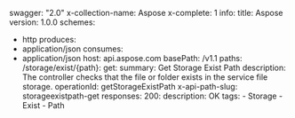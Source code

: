 swagger: "2.0"
x-collection-name: Aspose
x-complete: 1
info:
  title: Aspose
  version: 1.0.0
schemes:
- http
produces:
- application/json
consumes:
- application/json
host: api.aspose.com
basePath: /v1.1
paths:
  /storage/exist/{path}:
    get:
      summary: Get Storage Exist Path
      description: The controller checks that the file or folder exists in the service
        file storage.
      operationId: getStorageExistPath
      x-api-path-slug: storageexistpath-get
      responses:
        200:
          description: OK
      tags:
      - Storage
      - Exist
      - Path